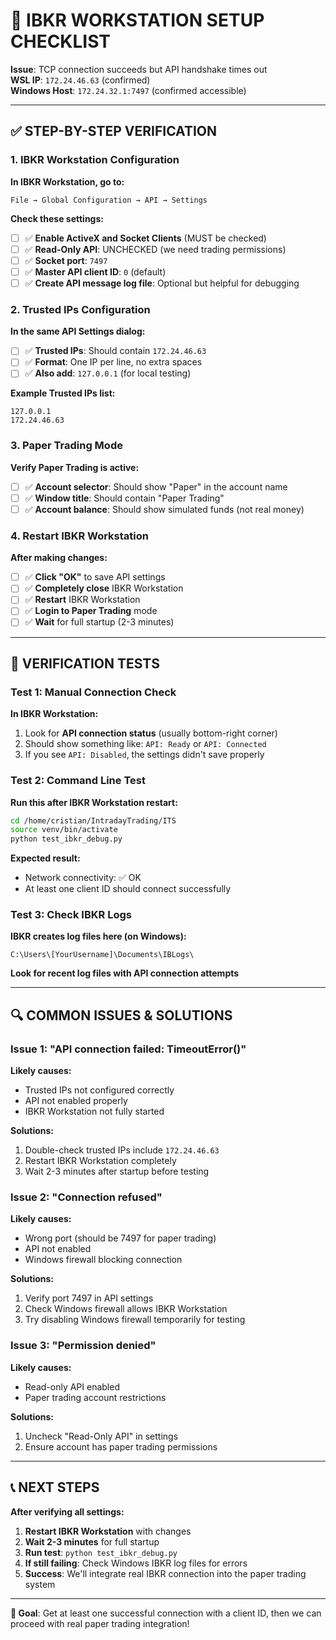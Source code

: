 # 🔧 **IBKR WORKSTATION SETUP CHECKLIST**

**Issue**: TCP connection succeeds but API handshake times out  
**WSL IP**: `172.24.46.63` (confirmed)  
**Windows Host**: `172.24.32.1:7497` (confirmed accessible)

---

## ✅ **STEP-BY-STEP VERIFICATION**

### **1. IBKR Workstation Configuration**

**In IBKR Workstation, go to:**
```
File → Global Configuration → API → Settings
```

**Check these settings:**
- [ ] ✅ **Enable ActiveX and Socket Clients** (MUST be checked)
- [ ] ✅ **Read-Only API**: UNCHECKED (we need trading permissions)  
- [ ] ✅ **Socket port**: `7497`
- [ ] ✅ **Master API client ID**: `0` (default)
- [ ] ✅ **Create API message log file**: Optional but helpful for debugging

### **2. Trusted IPs Configuration**

**In the same API Settings dialog:**
- [ ] ✅ **Trusted IPs**: Should contain `172.24.46.63`
- [ ] ✅ **Format**: One IP per line, no extra spaces
- [ ] ✅ **Also add**: `127.0.0.1` (for local testing)

**Example Trusted IPs list:**
```
127.0.0.1
172.24.46.63
```

### **3. Paper Trading Mode**

**Verify Paper Trading is active:**
- [ ] ✅ **Account selector**: Should show "Paper" in the account name
- [ ] ✅ **Window title**: Should contain "Paper Trading" 
- [ ] ✅ **Account balance**: Should show simulated funds (not real money)

### **4. Restart IBKR Workstation**

**After making changes:**
- [ ] ✅ **Click "OK"** to save API settings
- [ ] ✅ **Completely close** IBKR Workstation
- [ ] ✅ **Restart** IBKR Workstation
- [ ] ✅ **Login to Paper Trading** mode
- [ ] ✅ **Wait** for full startup (2-3 minutes)

---

## 🧪 **VERIFICATION TESTS**

### **Test 1: Manual Connection Check**

**In IBKR Workstation:**
1. Look for **API connection status** (usually bottom-right corner)
2. Should show something like: `API: Ready` or `API: Connected`
3. If you see `API: Disabled`, the settings didn't save properly

### **Test 2: Command Line Test**

**Run this after IBKR Workstation restart:**
```bash
cd /home/cristian/IntradayTrading/ITS
source venv/bin/activate
python test_ibkr_debug.py
```

**Expected result:**
- Network connectivity: ✅ OK
- At least one client ID should connect successfully

### **Test 3: Check IBKR Logs**

**IBKR creates log files here (on Windows):**
```
C:\Users\[YourUsername]\Documents\IBLogs\
```

**Look for recent log files with API connection attempts**

---

## 🔍 **COMMON ISSUES & SOLUTIONS**

### **Issue 1: "API connection failed: TimeoutError()"**

**Likely causes:**
- Trusted IPs not configured correctly
- API not enabled properly
- IBKR Workstation not fully started

**Solutions:**
1. Double-check trusted IPs include `172.24.46.63`
2. Restart IBKR Workstation completely
3. Wait 2-3 minutes after startup before testing

### **Issue 2: "Connection refused"**

**Likely causes:**
- Wrong port (should be 7497 for paper trading)
- API not enabled
- Windows firewall blocking connection

**Solutions:**
1. Verify port 7497 in API settings
2. Check Windows firewall allows IBKR Workstation
3. Try disabling Windows firewall temporarily for testing

### **Issue 3: "Permission denied"**

**Likely causes:**
- Read-only API enabled
- Paper trading account restrictions

**Solutions:**
1. Uncheck "Read-Only API" in settings
2. Ensure account has paper trading permissions

---

## 📞 **NEXT STEPS**

**After verifying all settings:**

1. **Restart IBKR Workstation** with changes
2. **Wait 2-3 minutes** for full startup
3. **Run test**: `python test_ibkr_debug.py`
4. **If still failing**: Check Windows IBKR log files for errors
5. **Success**: We'll integrate real IBKR connection into the paper trading system

---

**🎯 Goal**: Get at least one successful connection with a client ID, then we can proceed with real paper trading integration!